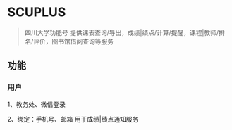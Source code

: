 SCUPLUS
====

> 四川大学功能号 提供课表查询/导出，成绩|绩点/计算/提醒，课程|教师/排名/评价，图书馆借阅查询等服务

## 功能

### 用户

1、教务处、微信登录

2、绑定：手机号、邮箱 用于成绩|绩点通知服务

